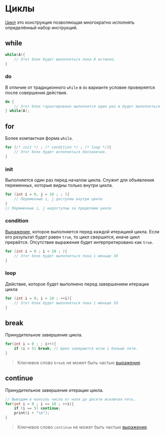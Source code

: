 <show-structure for="chapter,procedure" depth="2"/>

# Циклы

<a href="https://www.angelcode.com/angelscript/sdk/docs/manual/doc_script_statements.html#while"/>

[Цикл](https://w.wiki/9kNy) это конструкция позволяющая многократно исполнять определённый набор инструкций.

## while

```C++
while(A){
    // Этот блок будет выполняться пока A истинно. 
}
```

### do

В отличие от традиционного `while` в `do` варианте условие проверяется после совершения действия.

```C++
do {
    // Этот блок гарантировано выполнится один раз и будет выполняться пока A истинно.
} while(A);
```

## for

Более компактная форма `while`.

```C++
for (/* init */ ; /* condition */ ; /* loop */){
    // Этот блок будет исполняться бесконечно.
}
```

### init

Выполняется один раз перед началом цикла. Служит для объявления переменных, которые видны только внутри цикла.

```C++
for (int i = 0, j = 10 ; ; ){
    // Переменные i, j доступны внутри цикла
}
// Переменные i, j недоступны за пределами цикла
```

### condition

[Выражение,](expressions.md) которое выполняется перед каждой итерацией цикла. Если его результат будет равен `true`, то
цикл свершится, иначе цикл прервётся. Отсутствие выражения будет интерпретировано как `true`.

```C++
for (int i = 0 ; i < 10 ; ){
    // Этот блок будет выполняться пока i меньше 10
}
```

### loop

Действие, которое будет выполнено перед завершением итерации цикла

```C++
for (int i = 0; i < 10 ; ++i){
    // Этот блок будет выполняться пока i меньше 10
}
```

## break

Принудительное завершение цикла.

```C++
for(int i = 0 ; ; i++){
    if (i > 5) break; // Цикл завершится если i больше пяти.
}
```

> Ключевое слово `break` не может быть частью [выражения](expressions.md).

## continue

Принудительное завершение итерации цикла.

```C++
// Выводим в консоль числа от ноля до десяти исключая пять.
for(int i = 0 ; i <= 10 ; ++i){
    if (i == 5) continue;
    print(i + "\n");
}
```

> Ключевое слово `continue` не может быть частью [выражения](expressions.md).